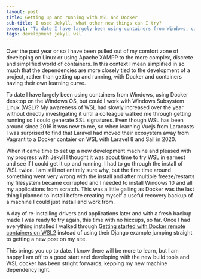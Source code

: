 ```yaml
---
layout: post
title: Getting up and running with WSL and Docker
sub-title: I used Jekyll, what other new things can I try?
excerpt: "To date I have largely been using containers from Windows, can I work with WSL?"
tags: development jekyll wsl
---
```


Over the past year or so I have been pulled out of my comfort zone of developing on Linux or using Apache XAMPP to the more complex, discrete and simplified world of containers. In this context I mean simplified in so much that the dependencies are more closely tied to the development of a project, rather than getting up and running, with Docker and containers having their own learning curve.

To date I have largely been using containers from Windows, using Docker desktop on the Windows OS, but could I work with Windows Subsystem Linux (WSL)? My awareness of WSL had slowly increased over the year without directly investigating it until a colleague walked me through getting running so I could generate SSL signatures. Even though WSL has been around since 2016 it was new to me, so when learning Vuejs from Laracasts I was surprised to find that Laravel had moved their ecosystem away from Vagrant to a Docker contaier on WSL with Laravel 8 and Sail in 2020.

When it came time to set up a new development machine and pleased with my progress with Jekyll I thought it was about time to try WSL in earnest and see if I could get it up and running. I had to go through the install of WSL twice. I am still not entirely sure why, but the first time around something went very wrong with the install and after multiple freeze/restarts my filesystem became corrupted and I needed to install Windows 10 and all my applications from scratch. This was a little galling as Docker was the last thing I planned to install before creating myself a useful recovery backup of a machine I could just install and work from.

A day of re-installing drivers and applications later and with a fresh backup made I was ready to try again, this time with no hiccups, so far. Once I had everything installed I walked through [Getting started with Docker remote containers on WSL2](https://docs.microsoft.com/en-us/windows/wsl/tutorials/wsl-containers) instead of using their Django example jumping straight to getting a new post on my site.

This brings you up to date. I know there will be more to learn, but I am happy I am off to a good start and developing with the new build tools and WSL docker has been stright forwards, kepping my new machine dependency light.

